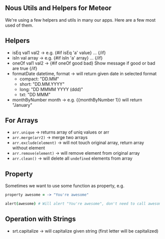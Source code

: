 Nous Utils and Helpers for Meteor
---------------------------------

We're using a few helpers and utils in many our apps. Here are a few most used of them.

## Helpers
  * isEq val1 val2 -> e.g. {#if isEq 'a' value} ... {/if}
  * isIn val array -> e.g. {#if isIn 'a' array} ... {/if}
  * oneOf val1 val2 -> {#if oneOf good bad} Show message if good or bad are true {/if}
  * formatDate datetime, format -> will return given date in selected format
    * compact: "DD.MM"
    * short: "DD.MM.YYYY"
    * long: "DD MMMM YYYY (ddd)"
    * txt: "DD MMM"
  * monthByNumber month -> e.g. {{monthByNumber 1}} will return "January"

## For Arrays

  * `arr.unique`  -> returns array of uniq values or arr
  * `arr.merge(arr2)` -> merge two arrays
  * `arr.exclude(element)` -> will not touch original array, return array without element
  * `arr.remove(element)` -> will remove element from original array
  * `arr.clean()` -> will delete all `undefined` elements from array

## Property

Sometimes we want to use some function as property, e.g.

```CoffeeScript
property awesome = -> "You're awesome"

alert(awesome) # Will alert "You're awesome", don't need to call awesome() function
```

## Operation with Strings

  * srt.capitalize -> will capitalize given string (first letter will be capitalized)

